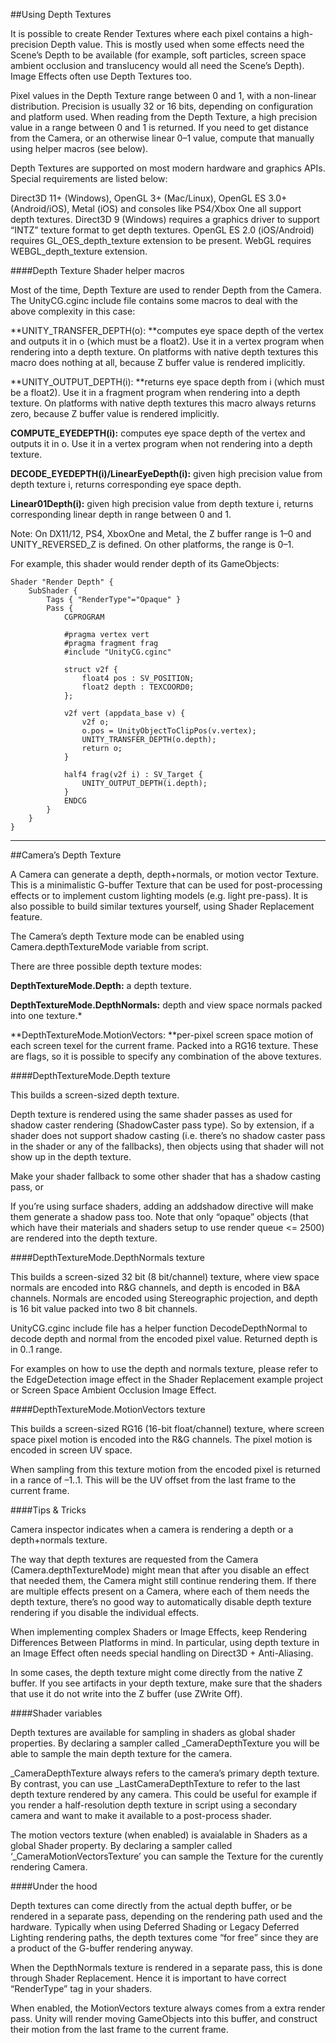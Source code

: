 ##Using Depth Textures

It is possible to create Render Textures where each pixel contains a high-precision Depth value. This is mostly used when some effects need the Scene’s Depth to be available (for example, soft particles, screen space ambient occlusion and translucency would all need the Scene’s Depth). Image Effects often use Depth Textures too.

Pixel values in the Depth Texture range between 0 and 1, with a non-linear distribution. Precision is usually 32 or 16 bits, depending on configuration and platform used. When reading from the Depth Texture, a high precision value in a range between 0 and 1 is returned. If you need to get distance from the Camera, or an otherwise linear 0–1 value, compute that manually using helper macros (see below).

Depth Textures are supported on most modern hardware and graphics APIs. Special requirements are listed below:

Direct3D 11+ (Windows), OpenGL 3+ (Mac/Linux), OpenGL ES 3.0+ (Android/iOS), Metal (iOS) and consoles like PS4/Xbox One all support depth textures.
Direct3D 9 (Windows) requires a graphics driver to support “INTZ” texture format to get depth textures.
OpenGL ES 2.0 (iOS/Android) requires GL_OES_depth_texture extension to be present.
WebGL requires WEBGL_depth_texture extension.

####Depth Texture Shader helper macros

Most of the time, Depth Texture are used to render Depth from the Camera. The UnityCG.cginc include file contains some macros to deal with the above complexity in this case:

**UNITY_TRANSFER_DEPTH(o): **computes eye space depth of the vertex and outputs it in o (which must be a float2). Use it in a vertex program when rendering into a depth texture. On platforms with native depth textures this macro does nothing at all, because Z buffer value is rendered implicitly.

**UNITY_OUTPUT_DEPTH(i): **returns eye space depth from i (which must be a float2). Use it in a fragment program when rendering into a depth texture. On platforms with native depth textures this macro always returns zero, because Z buffer value is rendered implicitly.

**COMPUTE_EYEDEPTH(i):** computes eye space depth of the vertex and outputs it in o. Use it in a vertex program when not rendering into a depth texture.

**DECODE_EYEDEPTH(i)/LinearEyeDepth(i):** given high precision value from depth texture i, returns corresponding eye space depth.

**Linear01Depth(i):** given high precision value from depth texture i, returns corresponding linear depth in range between 0 and 1.

Note: On DX11/12, PS4, XboxOne and Metal, the Z buffer range is 1–0 and UNITY_REVERSED_Z is defined. On other platforms, the range is 0–1.

For example, this shader would render depth of its GameObjects:

```
Shader "Render Depth" {
    SubShader {
        Tags { "RenderType"="Opaque" }
        Pass {
            CGPROGRAM

            #pragma vertex vert
            #pragma fragment frag
            #include "UnityCG.cginc"

            struct v2f {
                float4 pos : SV_POSITION;
                float2 depth : TEXCOORD0;
            };

            v2f vert (appdata_base v) {
                v2f o;
                o.pos = UnityObjectToClipPos(v.vertex);
                UNITY_TRANSFER_DEPTH(o.depth);
                return o;
            }

            half4 frag(v2f i) : SV_Target {
                UNITY_OUTPUT_DEPTH(i.depth);
            }
            ENDCG
        }
    }
}
```


---

##Camera’s Depth Texture

A Camera can generate a depth, depth+normals, or motion vector Texture. This is a minimalistic G-buffer Texture that can be used for post-processing effects or to implement custom lighting models (e.g. light pre-pass). It is also possible to build similar textures yourself, using Shader Replacement feature.

The Camera’s depth Texture mode can be enabled using Camera.depthTextureMode variable from script.

There are three possible depth texture modes:

**DepthTextureMode.Depth:** a depth texture.

**DepthTextureMode.DepthNormals:** depth and view space normals packed into one texture.*

**DepthTextureMode.MotionVectors: **per-pixel screen space motion of each screen texel for the current frame. Packed into a RG16 texture.
These are flags, so it is possible to specify any combination of the above textures.

####DepthTextureMode.Depth texture

This builds a screen-sized depth texture.

Depth texture is rendered using the same shader passes as used for shadow caster rendering (ShadowCaster pass type). So by extension, if a shader does not support shadow casting (i.e. there’s no shadow caster pass in the shader or any of the fallbacks), then objects using that shader will not show up in the depth texture.

Make your shader fallback to some other shader that has a shadow casting pass, or

If you’re using surface shaders, adding an addshadow directive will make them generate a shadow pass too.
Note that only “opaque” objects (that which have their materials and shaders setup to use render queue <= 2500) are rendered into the depth texture.

####DepthTextureMode.DepthNormals texture

This builds a screen-sized 32 bit (8 bit/channel) texture, where view space normals are encoded into R&G channels, and depth is encoded in B&A channels. Normals are encoded using Stereographic projection, and depth is 16 bit value packed into two 8 bit channels.

UnityCG.cginc include file has a helper function DecodeDepthNormal to decode depth and normal from the encoded pixel value. Returned depth is in 0..1 range.

For examples on how to use the depth and normals texture, please refer to the EdgeDetection image effect in the Shader Replacement example project or Screen Space Ambient Occlusion Image Effect.

####DepthTextureMode.MotionVectors texture

This builds a screen-sized RG16 (16-bit float/channel) texture, where screen space pixel motion is encoded into the R&G channels. The pixel motion is encoded in screen UV space.

When sampling from this texture motion from the encoded pixel is returned in a rance of –1..1. This will be the UV offset from the last frame to the current frame.

####Tips & Tricks

Camera inspector indicates when a camera is rendering a depth or a depth+normals texture.

The way that depth textures are requested from the Camera (Camera.depthTextureMode) might mean that after you disable an effect that needed them, the Camera might still continue rendering them. If there are multiple effects present on a Camera, where each of them needs the depth texture, there’s no good way to automatically disable depth texture rendering if you disable the individual effects.

When implementing complex Shaders or Image Effects, keep Rendering Differences Between Platforms in mind. In particular, using depth texture in an Image Effect often needs special handling on Direct3D + Anti-Aliasing.

In some cases, the depth texture might come directly from the native Z buffer. If you see artifacts in your depth texture, make sure that the shaders that use it do not write into the Z buffer (use ZWrite Off).

####Shader variables

Depth textures are available for sampling in shaders as global shader properties. By declaring a sampler called _CameraDepthTexture you will be able to sample the main depth texture for the camera.

_CameraDepthTexture always refers to the camera’s primary depth texture. By contrast, you can use _LastCameraDepthTexture to refer to the last depth texture rendered by any camera. This could be useful for example if you render a half-resolution depth texture in script using a secondary camera and want to make it available to a post-process shader.

The motion vectors texture (when enabled) is avaialable in Shaders as a global Shader property. By declaring a sampler called ‘_CameraMotionVectorsTexture’ you can sample the Texture for the curently rendering Camera.

####Under the hood

Depth textures can come directly from the actual depth buffer, or be rendered in a separate pass, depending on the rendering path used and the hardware. Typically when using Deferred Shading or Legacy Deferred Lighting rendering paths, the depth textures come “for free” since they are a product of the G-buffer rendering anyway.

When the DepthNormals texture is rendered in a separate pass, this is done through Shader Replacement. Hence it is important to have correct “RenderType” tag in your shaders.

When enabled, the MotionVectors texture always comes from a extra render pass. Unity will render moving GameObjects into this buffer, and construct their motion from the last frame to the current frame.